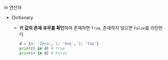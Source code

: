 In 연산자

- Dictionary

  - **키 값의 존재 유무를 확인**하여 존재하면 `True`, 존재하지 않으면 `False`를 리턴한다

    ```python
    d = {0: 'Zero', 1: 'One', 2: 'Two'}
    print(0 in d) # True
    print(4 in d) # False
    ```

    